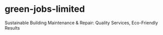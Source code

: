 # green-jobs-limited
Sustainable Building Maintenance &amp; Repair: Quality Services, Eco-Friendly Results 
